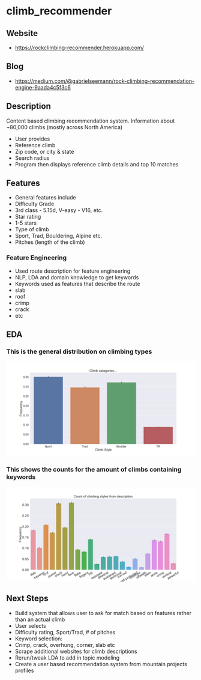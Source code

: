 # climb_recommender
## Website
- https://rockclimbing-recommender.herokuapp.com/
## Blog
- https://medium.com/@gabrielseemann/rock-climbing-recommendation-engine-9aada4c5f3c6

## Description
Content based climbing recommendation system. Information about ~80,000 climbs (mostly across North America) 
- User provides
 - Reference climb
 - Zip code, or city & state
 - Search radius
 - Program then displays reference climb details and top 10 matches
 
## Features
- General features include
- Difficulty Grade
 - 3rd class - 5.15d, V-easy - V16, etc.
 - Star rating
 - 1-5 stars
 - Type of climb
 - Sport, Trad, Bouldering, Alpine etc.
 - Pitches (length of the climb)
 
### Feature Engineering
 - Used route description for feature engineering
- NLP, LDA and domain knowledge to get keywords
 - Keywords used as features that describe the route
  - slab 
  - roof
  - crimp
  - crack
  - etc




## EDA 

### This is the general distribution on climbing types
![](figures/climb_type.png)

### This shows the counts for the amount of climbs containing keywords
![](figures/climb_style_type.png)

## Next Steps
- Build system that allows user to ask for match based on features rather than an actual climb
 - User selects
  - Difficulty rating, Sport/Trad, # of pitches
  - Keyword selection:
   - Crimp, crack, overhung, corner, slab etc
- Scrape additional websites for climb descriptions
- Rerun/tweak LDA to add in  topic modeling
- Create a user based recommendation system from mountain projects profiles
